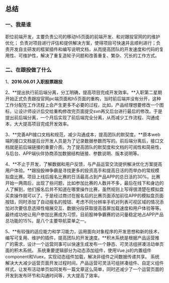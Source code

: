 ## 总结

### 一、我是谁

职位前端开发，主要负责公司的移动h5页面的前端开发、和对跟投官网的的维护优化；
负责对项目进行评估和提供解决方案，使得项目可快速并且顺利进行；负责开发自主研发的框架插件和编写说明文档，从而提高团队的开发速度和代码的复用性、可维护性，解决了重复造轮子问题和改善重复、繁杂、冗长的工作方式。

### 二、在跟投做了什么

1、**2016.06.01   入职股票跟投**

2、**提出执行前后端分离，分工明确，提高项目完成开发效率。**入职第二星期开始正式负责跟投官网pc端页面和h5页面的重构，当时前后端并没有分开，这种工作分配在工作流程上会产生更多不必要的过程，比如，产品经理想要修改一个图标，让设计师设计后交给重构修改完页面提交svn再又后台进行最后的修改。于是提出前后端分离，一个月后实现了前后端完全分离，从而减少工作流程、沟通成本，大大提高项目完成开发效率。

3、**完善API接口文档和规范，减少沟通成本，提高团队的默契度。**原本web端的接口文档是后台开发人员是为了记录数据参数而写的。前后端分离后，接口文档就是前后端链接的重要介质。为了提高团队的默契度和文档的可阅性和简易性，与后台、APP端伙伴协商添加数据结构链接、参数说明、版本说明等。

4、**不止于开发，了解数据和用户反馈，与产品运营交流提供解决优化方案提高用户体验。**跟投股神争霸是寻找更多的投资高手和提高日活的而举办的常规模拟盘比赛。项目上线后报名比赛的日活最高占到产品APP的总日活的30%。比赛开始一两周后，出现了些问题，比如参加比赛的人数并不多，最后在线下和身边的人了解到，他们报名后并不知道在哪里操作比赛，虽然规则上写得很清楚在模拟盘买卖操作就可以了。于是经过商讨在报名后的比赛页面添加前往APP的模拟盘页面按钮，同时添加了自动报名的按钮、考虑不同分辨率手机对列表可视区域的情况添加对次要信息选择性缩展交互、数据分段获取提高首屏加载速度和用户体验等等。最终成功地让用户参加比赛成为习惯，目前股神争霸赛的访问量稳定地占APP产品总功能的15%。是八个主要导航菜单之一。

5、**有较强的适应能力和学习能力，运用面向对象程序的开发思想和新的技术，编写可复用、维护的插件，提高团队的开发速度。**积木系统是根据产品运营推广的需求，设计一个运营同事可以快速生成发布一个静态、可灵活组拼凑活动单页面的积木系统。
系统重要逻辑部分为动态添加组件，使用Vue.js的内置组件component和Vuex，实现动态组件加载，解决非组件之间数据传递共享。
系统解决大大减少运营页面开发过程时间，产品运营可灵活可组拼凑组件、自定义组件样式，让发布活动单页如同发布一篇文章这么简单，同时还减少了一个运营页面的开发到发布环节和沟通时间等，大大提高了效率。

